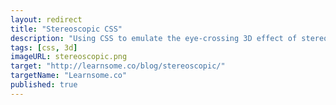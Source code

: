 ```yaml
---
layout: redirect
title: "Stereoscopic CSS"
description: "Using CSS to emulate the eye-crossing 3D effect of stereoscopy."
tags: [css, 3d]
imageURL: stereoscopic.png
target: "http://learnsome.co/blog/stereoscopic/"
targetName: "Learnsome.co"
published: true
---
```



